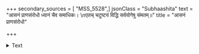 +++
secondary_sources = [ "MSS_5528",]
jsonClass = "Subhaashita"
text = "आसनं प्राणसंरोधो ध्यानं चैव समाधिकः।  \nएतच् चटुष्टयं विद्धि सर्वयोगेषु संमतम्॥"
title = "आसनं प्राणसंरोधो"

+++

<details><summary>Text</summary>

आसनं प्राणसंरोधो ध्यानं चैव समाधिकः।  
एतच् चटुष्टयं विद्धि सर्वयोगेषु संमतम्॥
</details>
